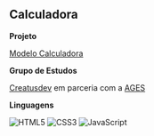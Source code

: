 ## Calculadora


**Projeto**

[Modelo Calculadora](https://www.figma.com/file/Lfmj9HfPJb1w2LORQWP8Wn/iPhone-Calculator-(Community)?type=design&node-id=1-74&mode=design&t=5eufEaLHGOLYFe81-0)


**Grupo de Estudos**

[Creatusdev](https://www.linkedin.com/company/creatusdev/about/) em parceria com a [AGES](https://www.ages.pucrs.br/)



**Linguagens** 

![HTML5](https://img.shields.io/badge/html5-%23E34F26.svg?style=for-the-badge&logo=html5&logoColor=white)
![CSS3](https://img.shields.io/badge/css3-%231572B6.svg?style=for-the-badge&logo=css3&logoColor=white)
![JavaScript](https://img.shields.io/badge/javascript-%23323330.svg?style=for-the-badge&logo=javascript&logoColor=%23F7DF1E)
